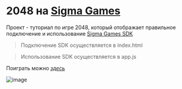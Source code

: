 # 2048 на [Sigma Games](https://sigma-games.ru/game.php?id=152)
Проект - туториал по игре 2048, который отображает правильное подключение и использование [Sigma Games SDK](https://sigma-games.ru/docSdk.php)
> Подключение SDK осуществляется в index.html

> Использование SDK осуществляется в app.js

Поиграть можно [*здесь*](https://sigma-games.ru/game.php?id=152)

![image](https://github.com/aLBInOS1/SigmaGames_2048/assets/79748635/a32538bf-5eb5-4c57-8926-3fc7355a811e)
